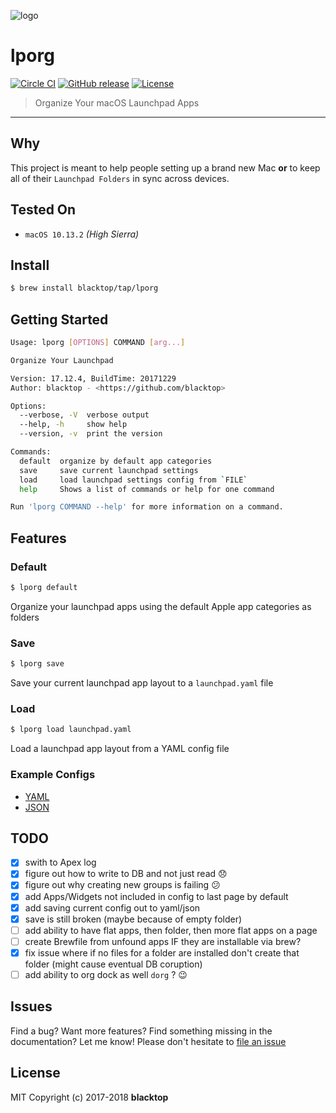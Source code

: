 ![logo](https://github.com/blacktop/lporg/raw/master/porg.jpeg)

# lporg

[![Circle CI](https://circleci.com/gh/blacktop/lporg.png?style=shield)](https://circleci.com/gh/blacktop/lporg) [![GitHub release](https://img.shields.io/github/release/blacktop/lporg.svg)](https://github.com/https://github.com/blacktop/lporg/releases/releases) [![License](http://img.shields.io/:license-mit-blue.svg)](http://doge.mit-license.org)

> Organize Your macOS Launchpad Apps

--------------------------------------------------------------------------------

## Why

This project is meant to help people setting up a brand new Mac **or** to keep all of their `Launchpad Folders` in sync across devices.

## Tested On

- `macOS 10.13.2` *(High Sierra)*

## Install

```sh
$ brew install blacktop/tap/lporg
```

## Getting Started

```sh
Usage: lporg [OPTIONS] COMMAND [arg...]

Organize Your Launchpad

Version: 17.12.4, BuildTime: 20171229
Author: blacktop - <https://github.com/blacktop>

Options:
  --verbose, -V  verbose output
  --help, -h     show help
  --version, -v  print the version

Commands:
  default  organize by default app categories
  save     save current launchpad settings
  load     load launchpad settings config from `FILE`
  help     Shows a list of commands or help for one command

Run 'lporg COMMAND --help' for more information on a command.
```

## Features

### Default

```sh
$ lporg default
```

Organize your launchpad apps using the default Apple app categories as folders

### Save

```sh
$ lporg save
```

Save your current launchpad app layout to a `launchpad.yaml` file

### Load

```sh
$ lporg load launchpad.yaml
```

Load a launchpad app layout from a YAML config file

### Example Configs

- [YAML](https://github.com/blacktop/lporg/blob/master/examples/launchpad.yaml)
- [JSON](https://github.com/blacktop/lporg/blob/master/examples/launchpad.json)

## TODO

- [x] swith to Apex log
- [x] figure out how to write to DB and not just read :disappointed:
- [x] figure out why creating new groups is failing :confused:
- [x] add Apps/Widgets not included in config to last page by default
- [x] add saving current config out to yaml/json
- [x] save is still broken (maybe because of empty folder)
- [ ] add ability to have flat apps, then folder, then more flat apps on a page
- [ ] create Brewfile from unfound apps IF they are installable via brew?
- [x] fix issue where if no files for a folder are installed don't create that folder (might cause eventual DB coruption)
- [ ] add ability to org dock as well `dorg` ? :wink:

## Issues

Find a bug? Want more features? Find something missing in the documentation? Let me know! Please don't hesitate to [file an issue](https://github.com/blacktop/lporg/issues/new)

## License

MIT Copyright (c) 2017-2018 **blacktop**
